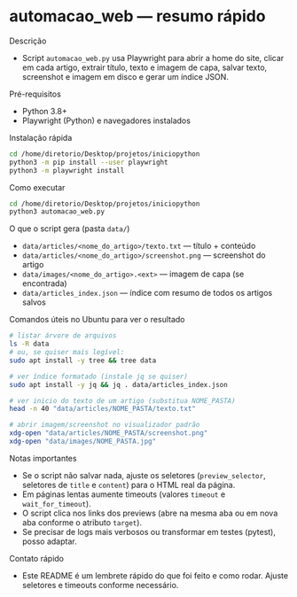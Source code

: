 # automacao_web — resumo rápido

Descrição
- Script `automacao_web.py` usa Playwright para abrir a home do site, clicar em cada artigo, extrair título, texto e imagem de capa, salvar texto, screenshot e imagem em disco e gerar um índice JSON.

Pré-requisitos
- Python 3.8+
- Playwright (Python) e navegadores instalados

Instalação rápida
```bash
cd /home/diretorio/Desktop/projetos/iniciopython
python3 -m pip install --user playwright
python3 -m playwright install
```

Como executar
```bash
cd /home/diretorio/Desktop/projetos/iniciopython
python3 automacao_web.py
```

O que o script gera (pasta `data/`)
- `data/articles/<nome_do_artigo>/texto.txt`  — título + conteúdo
- `data/articles/<nome_do_artigo>/screenshot.png` — screenshot do artigo
- `data/images/<nome_do_artigo>.<ext>` — imagem de capa (se encontrada)
- `data/articles_index.json` — índice com resumo de todos os artigos salvos

Comandos úteis no Ubuntu para ver o resultado
```bash
# listar árvore de arquivos
ls -R data
# ou, se quiser mais legível:
sudo apt install -y tree && tree data

# ver índice formatado (instale jq se quiser)
sudo apt install -y jq && jq . data/articles_index.json

# ver inicio do texto de um artigo (substitua NOME_PASTA)
head -n 40 "data/articles/NOME_PASTA/texto.txt"

# abrir imagem/screenshot no visualizador padrão
xdg-open "data/articles/NOME_PASTA/screenshot.png"
xdg-open "data/images/NOME_PASTA.jpg"
```

Notas importantes
- Se o script não salvar nada, ajuste os seletores (`preview_selector`, seletores de `title` e `content`) para o HTML real da página.
- Em páginas lentas aumente timeouts (valores `timeout` e `wait_for_timeout`).
- O script clica nos links dos previews (abre na mesma aba ou em nova aba conforme o atributo `target`).
- Se precisar de logs mais verbosos ou transformar em testes (pytest), posso adaptar.

Contato rápido
- Este README é um lembrete rápido do que foi feito e como rodar. Ajuste seletores e timeouts conforme necessário.
